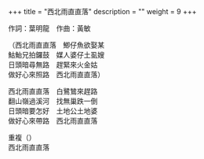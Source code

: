 +++
title = "西北雨直直落"
description = ""
weight = 9
+++

作詞：葉明龍　作曲：黃敏

（西北雨直直落　鯽仔魚欲娶某  
鮕鮐兄拍鑼鼓　媒人婆仔土虱嫂  
日頭暗尋無路　趕緊來火金姑  
做好心來照路　西北雨直直落）  

西北雨直直落　白鷺鷥來趕路  
翻山嶺過溪河　找無巢跌一倒  
日頭暗要怎好　土地公土地婆  
做好心來帶路　西北雨直直落  

重複（）  
西北雨直直落  